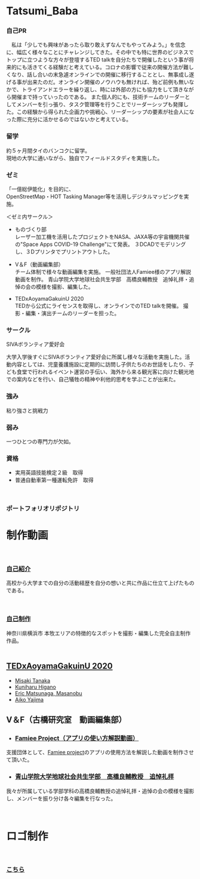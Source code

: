 # Tatsumi_Baba

### 自己PR<br>

　私は「少しでも興味があったら取り敢えずなんでもやってみよう。」を信念に、幅広く様々なことにチャレンジしてきた。その中でも特に世界のビジネスでトップに立つような方々が登壇するTED talkを自分たちで開催したという事が将来的にも活きてくる経験だと考えている。コロナの影響で従来の開催方法が難しくなり、話し合いの末急遽オンラインでの開催に移行することとし、無事成し遂げる事が出来たのだ。オンライン開催のノウハウも無ければ、殆ど前例も無いなかで、トライアンドエラーを繰り返し、時には外部の方にも協力をして頂きながら開催まで持っていったのである。
 また個人的にも、技術チームのリーダーとしてメンバーを引っ張り、タスク管理等を行うことでリーダーシップも発揮した。この経験から得られた企画力や挑戦心、リーダーシップの要素が社会人になった際に充分に活かせるのではないかと考えている。


### 留学

約５ヶ月間タイのバンコクに留学。<br>
現地の大学に通いながら、独自でフィールドスタディを実施した。

### ゼミ
「一億総伊能化」を目的に、<br>
OpenStreetMap・HOT Tasking Manager等を活用しデジタルマッピングを実施。

＜ゼミ内サークル＞

* ものづくり部<br>
  レーザー加工機を活用したプロジェクトをNASA、JAXA等の宇宙機関共催の"Space Apps COVID-19 Challenge"にて発表。
  ３DCADでモデリングし、３Dプリンタでプリントアウトした。
  
* V＆F（動画編集部）<br>
  チーム体制で様々な動画編集を実施。
  一般社団法人Famiee様のアプリ解説動画を制作。
  青山学院大学地球社会共生学部　高橋良輔教授　追悼礼拝・追悼の会の模様を撮影、編集した。

* TEDxAoyamaGakuinU 2020<br>
  TEDから公式にライセンスを取得し、オンラインでのTED talkを開催。
  撮影・編集・演出チームのリーダーを担った。


### サークル
SIVAボランティア愛好会<br>

大学入学後すぐにSIVAボランティア愛好会に所属し様々な活動を実施した。活動内容としては、児童養護施設に定期的に訪問し子供たちのお世話をしたり、子ども食堂で行われるイベント運営の手伝い、海外から来る観光客に向けた観光地での案内などを行い、自己犠牲の精神や利他的思考を学ぶことが出来た。


### 強み

粘り強さと挑戦力

### 弱み

一つひとつの専門力が欠如。

### 資格

* 実用英語技能検定２級　取得
* 普通自動車第一種運転免許　取得


<br>

### ポートフォリオリポジトリ<br>

# 制作動画
<br>

### [自己紹介](https://youtu.be/z9N6wlzrSOw)

高校から大学までの自分の活動経歴を自分の想いと共に作品に仕立て上げたものである。

<br>

### [自己制作](https://www.youtube.com/channel/UClepH0Jk5KxKao9eXQDITgQ/videos)

神奈川県横浜市 本牧エリアの特徴的なスポットを撮影・編集した完全自主制作作品。
<br>
<br>

## [TEDxAoyamaGakuinU 2020](https://www.facebook.com/tedxaogaku17/?ref=page_internal)
* [Misaki Tanaka](https://youtu.be/onmHfd894to)
* [Kuniharu Higano](https://youtu.be/5NQW41waTwY)
* [Eric Matsunaga, Masanobu](https://youtu.be/82lu2hdC88s)
* [Aiko Yajima](https://youtu.be/RNcdCjSrhN8)


## V＆F（古橋研究室　動画編集部）

* ### [Famiee Project（アプリの使い方解説動画）](https://youtube.com/playlist?list=PLD4_n-P_8EEd3Lf5Ncs3Ia_sylAfF3ljZ)
支援団体として、[Famiee project](https://www.famiee.com/top/)のアプリの使用方法を解説した動画を制作させて頂いた。


* ### [青山学院大学地球社会共生学部　高橋良輔教授　追悼礼拝](https://youtu.be/SuKt5RLlFiA)
我々が所属している学部学科の高橋良輔教授の追悼礼拝・追悼の会の模様を撮影し、メンバーを振り分け各々編集を行なった。


<br>

# ロゴ制作
<br>

### [こちら](https://github.com/Babby168/Babby168/tree/main/logo)
